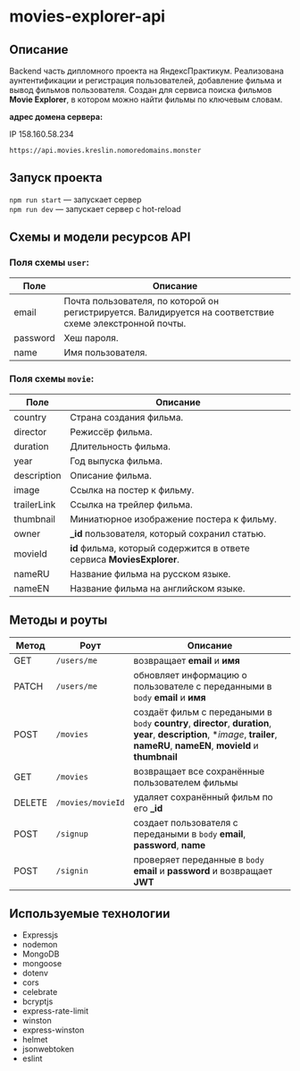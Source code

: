 # movies-explorer-api

## Описание

Backend часть дипломного проекта на ЯндексПрактикум. Реализована аунтентификации и регистрация пользователей, добавление фильма и вывод фильмов пользователя. 
Создан для сервиса поиска фильмов **Movie Explorer**, в котором можно найти фильмы по ключевым словам.

**адрес домена сервера:**

IP 158.160.58.234

`https://api.movies.kreslin.nomoredomains.monster`

## Запуск проекта

`npm run start` — запускает сервер   
`npm run dev` — запускает сервер с hot-reload

## Схемы и модели ресурсов API

### Поля схемы `user`:

Поле | Описание
-----|------------
email | Почта пользователя, по которой он регистрируется. Валидируется на соответствие схеме элекстронной почты.
password | Хеш пароля.
name | Имя пользователя.

### Поля схемы `movie`:

Поле | Описание
-----|------------
country | Страна создания фильма.
director | Режиссёр фильма.
duration | Длительность фильма. 
year | Год выпуска фильма. 
description | Описание фильма. 
image | Cсылка на постер к фильму. 
trailerLink | Cсылка на трейлер фильма. 
thumbnail | Миниатюрное изображение постера к фильму. 
owner | **_id** пользователя, который сохранил статью.
movieId | **id** фильма, который содержится в ответе сервиса **MoviesExplorer**. 
nameRU | Название фильма на русском языке. 
nameEN | Название фильма на английском языке. 

## Методы и роуты

Метод | Роут | Описание
----- |------|---------
GET | `/users/me` | возвращает **email** и **имя**
PATCH | `/users/me` | обновляет информацию о пользователе с переданными в `body` **email** и **имя**
POST | `/movies` | создаёт фильм с передаными в `body` **country**, **director**, **duration**, **year**, **description**, **image*, **trailer**, **nameRU**, **nameEN**, **movieId** и **thumbnail**
GET | `/movies` | возвращает все сохранённые пользователем фильмы
DELETE | `/movies/movieId` | удаляет сохранённый фильм по его **_id**
POST | `/signup` | создает пользователя с передаными в `body` **email**, **password**, **name**
POST | `/signin` | проверяет переданные в `body` **email** и **password** и возвращает **JWT**

## Используемые технологии 

* Expressjs
* nodemon
* MongoDB
* mongoose
* dotenv
* cors
* celebrate
* bcryptjs
* express-rate-limit
* winston
* express-winston
* helmet
* jsonwebtoken
* eslint
